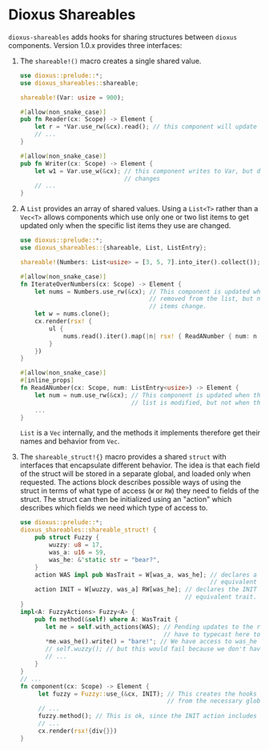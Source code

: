 # Dioxus Shareables

`dioxus-shareables` adds hooks for sharing structures between `dioxus` components. Version 1.0.x provides three interfaces:

1. The `shareable!()` macro creates a single shared value.

    ```rust
    use dioxus::prelude::*;
    use dioxus_shareables::shareable;

    shareable!(Var: usize = 900);

    #[allow(non_snake_case)]
    pub fn Reader(cx: Scope) -> Element {
        let r = *Var.use_rw(&cx).read(); // this component will update when Var changes.
        // ...
    }

    #[allow(non_snake_case)]
    pub fn Writer(cx: Scope) -> Element {
        let w1 = Var.use_w(&cx); // this component writes to Var, but does not get updated when Var
                                 // changes
        // ...
    }
    ```
1. A `List` provides an array of shared values.
    Using a `List<T>` rather than a `Vec<T>` allows components which use only one or two list items to get updated only when the specific list items they use are changed.

    ```rust
    use dioxus::prelude::*;
    use dioxus_shareables::{shareable, List, ListEntry};
    
    shareable!(Numbers: List<usize> = [3, 5, 7].into_iter().collect());
    
    #[allow(non_snake_case)]
    fn IterateOverNumbers(cx: Scope) -> Element {
        let nums = Numbers.use_rw(&cx); // This component is updated when new items are added to or
                                        // removed from the list, but not when the individual list
                                        // items change.
        let w = nums.clone();
        cx.render(rsx! {
            ul {
                nums.read().iter().map(|n| rsx! { ReadANumber { num: n } })
            }
        })
    }
    
    #[allow(non_snake_case)]
    #[inline_props]
    fn ReadANumber(cx: Scope, num: ListEntry<usize>) -> Element {
        let num = num.use_rw(&cx); // This component is updated when this specific entry in the
                                   // list is modified, but not when the others are.
        ...
    }
    ```
    `List` is a `Vec` internally, and the methods it implements therefore get their names and behavior from `Vec`.
1. The `shareable_struct!{}` macro provides a shared `struct` with interfaces that encapsulate different behavior.
    The idea is that each field of the struct will be stored in a separate global, and loaded only when requested. The actions block describes possible ways of using the struct in terms of what type of access (`W` or `RW`) they need to fields of the struct.
    The struct can then be initialized using an "action" which describes which fields we need which type of access to.

    ```rust
    use dioxus::prelude::*;
    dioxus_shareables::shareable_struct! {
        pub struct Fuzzy {
            wuzzy: u8 = 17,
            was_a: u16 = 59,
            was_he: &'static str = "bear?",
        }
        action WAS impl pub WasTrait = W[was_a, was_he]; // declares a WAS action constant, as well an
                                                         // equivalent trait.
        action INIT = W[wuzzy, was_a] RW[was_he]; // declares the INIT constant, but no
                                                  // equivalent trait.
    }
    impl<A: FuzzyActions> Fuzzy<A> {
        pub fn method(&self) where A: WasTrait {
           let me = self.with_actions(WAS); // Pending updates to the rust trait system, we
                                            // have to typecast here to get a Fuzzy<WAS>.
           *me.was_he().write() = "bare!"; // We have access to was_he
           // self.wuzzy(); // but this would fail because we don't have access to wuzzy.
           // ...
        }
    }
    // ...
    fn component(cx: Scope) -> Element {
         let fuzzy = Fuzzy::use_(&cx, INIT); // This creates the hooks for the struct and initializes it
                                             // from the necessary globals.
         // ...
         fuzzy.method(); // This is ok, since the INIT action includes everything the WAS action does.
         // ...
         cx.render(rsx!{div{}})
    }
    ```

